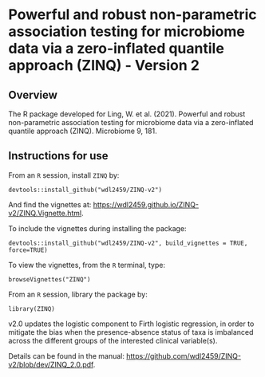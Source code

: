 # Powerful and robust non-parametric association testing for microbiome data via a zero-inflated quantile approach (ZINQ) - Version 2

## Overview

The R package developed for Ling, W. et al. (2021). Powerful and robust non-parametric association testing for microbiome data via a zero-inflated quantile approach (ZINQ). Microbiome 9, 181.

## Instructions for use

From an `R` session, install `ZINQ` by:
```
devtools::install_github("wdl2459/ZINQ-v2")
```
And find the vignettes at: https://wdl2459.github.io/ZINQ-v2/ZINQ.Vignette.html.


To include the vignettes during installing the package:
```
devtools::install_github("wdl2459/ZINQ-v2", build_vignettes = TRUE, force=TRUE)
```
To view the vignettes, from the `R` terminal, type: 
```
browseVignettes("ZINQ")
```

From an `R` session, library the package by:
```
library(ZINQ)
```

v2.0 updates the logistic component to Firth logistic regression, in order to mitigate the bias when the presence-absence status of taxa is imbalanced across the different groups of the interested clinical variable(s).

Details can be found in the manual: https://github.com/wdl2459/ZINQ-v2/blob/dev/ZINQ_2.0.pdf.
